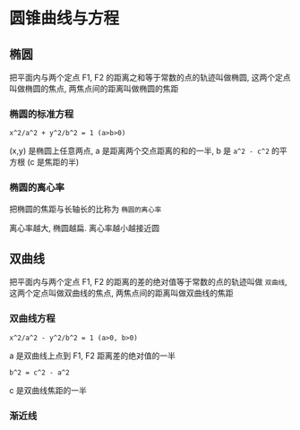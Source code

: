 # 圆锥曲线与方程

## 椭圆

把平面内与两个定点 F1, F2 的距离之和等于常数的点的轨迹叫做椭圆, 这两个定点叫做椭圆的焦点, 两焦点间的距离叫做椭圆的焦距

### 椭圆的标准方程

`x^2/a^2 + y^2/b^2 = 1 (a>b>0)`

(x,y) 是椭圆上任意两点, a 是距离两个交点距离的和的一半, b 是 `a^2 - c^2` 的平方根 (c 是焦距的半)

### 椭圆的离心率

把椭圆的焦距与长轴长的比称为 `椭圆的离心率`

离心率越大, 椭圆越扁. 离心率越小越接近圆

## 双曲线

把平面内与两个定点 F1, F2 的距离的差的绝对值等于常数的点的轨迹叫做 `双曲线`, 这两个定点叫做双曲线的焦点, 两焦点间的距离叫做双曲线的焦距

### 双曲线方程

`x^2/a^2 - y^2/b^2 = 1 (a>0, b>0)`

a 是双曲线上点到 F1, F2 距离差的绝对值的一半

`b^2 = c^2 - a^2`

c 是双曲线焦距的一半

### 渐近线


